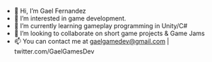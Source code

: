 - 👋 Hi, I’m Gael Fernandez
- 👀 I’m interested in game development.
- 🌱 I’m currently learning gameplay programming in Unity/C#
- 💞️ I’m looking to collaborate on short game projects & Game Jams
- 📫 You can contact me at gaelgamedev@gmail.com | twitter.com/GaelGamesDev
